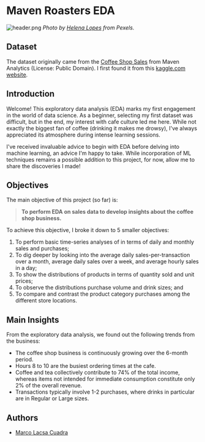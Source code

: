 # Maven Roasters EDA

![header.png](../assets/header.png)
*Photo by [Helena Lopes](https://www.pexels.com/photo/two-women-sitting-on-chairs-in-front-of-each-other-887723/) from Pexels.*

## Dataset

The dataset originally came from the [Coffee Shop Sales](https://mavenanalytics.io/data-playground) from Maven Analytics (License: Public Domain). I first found it from this [kaggle.com website](https://www.kaggle.com/datasets/ahmedabbas757/coffee-sales).

## Introduction

Welcome! This exploratory data analysis (EDA) marks my first engagement in the world of data science. As a beginner, selecting my first dataset was difficult, but in the end, my interest with cafe culture led me here. While not exactly the biggest fan of coffee (drinking it makes me drowsy), I've always appreciated its atmosphere during intense learning sessions. 

I've received invaluable advice to begin with EDA before delving into machine learning, an advice I'm happy to take. While incorporation of ML techniques remains a possible addition to this project, for now, allow me to share the discoveries I made!

## Objectives

The main objective of this project (so far) is: 

> **To perform EDA on sales data to develop insights about the coffee shop business.**

To achieve this objective, I broke it down to 5 smaller objectives:

1. To perform basic time-series analyses of in terms of daily and monthly sales and purchases;
2. To dig deeper by looking into the average daily sales-per-transaction over a month, average daily sales over a week, and average hourly sales in a day;
3. To show the distributions of products in terms of quantity sold and unit prices;
4. To observe the distributions purchase volume and drink sizes; and
5. To compare and contrast the product category purchases among the different store locations.

## Main Insights

From the exploratory data analysis, we found out the following trends from the business:

* The coffee shop business is continuously growing over the 6-month period.
* Hours 8 to 10 are the busiest ordering times at the cafe.
* Coffee and tea collectively contribute to 74% of the total income, whereas items not intended for immediate consumption constitute only 2% of the overall revenue.
* Transactions typically involve 1-2 purchases, where drinks in particular are in Regular or Large sizes.

## Authors

* [Marco Lacsa Cuadra](https://github.com/mlcuadra1)